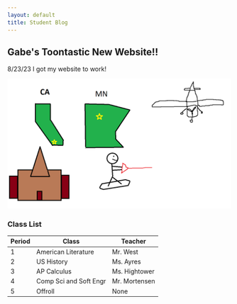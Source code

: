 ```yaml
---
layout: default
title: Student Blog
---
```


## Gabe's Toontastic New Website!! 
8/23/23 I got my website to work!

![Alt text](<Comp Sci Life Story (2).png>)

### Class List

| Period | Class | Teacher |
| --- | ----- | ------- |
| 1 | American Literature | Mr. West |
| 2 | US History | Ms. Ayres |
| 3 | AP Calculus | Ms. Hightower |
| 4 | Comp Sci and Soft Engr | Mr. Mortensen |
| 5 | Offroll | None |